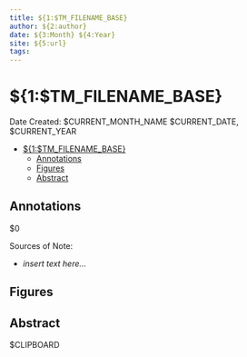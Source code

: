 ```yaml
---
title: ${1:$TM_FILENAME_BASE}
author: ${2:author}
date: ${3:Month} ${4:Year}
site: ${5:url}
tags: 
---
```

<!-- %%%%%%%% Document Metadata %%%%%%%% -->
# ${1:$TM_FILENAME_BASE}

Date Created: $CURRENT_MONTH_NAME $CURRENT_DATE, $CURRENT_YEAR

- [${1:$TM\_FILENAME\_BASE}](#1tm_filename_base)
  - [Annotations](#annotations)
  - [Figures](#figures)
  - [Abstract](#abstract)
<!-- %%%%%%%%%%%%%%%%%%%%%%%%%%%%%% -->





<!-- START WRITING BELOW -->





<!-- %%%%%%%%%%%%%%%%%%%%%%%%%%%%%% -->
## Annotations
<!-- \renewcommand{\theequation}{1.\arabic{equation}} -->
$0

Sources of Note:
- *insert text here$\dots$*

## Figures

## Abstract
$CLIPBOARD
<!-- %%%%%%%%%%%%%%%%%%%%%%%%%%%%%% -->





<!-- %%%%%%%% End Document %%%%%%%% -->